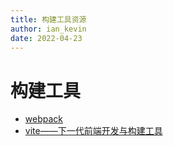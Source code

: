 ```yaml
---
title: 构建工具资源
author: ian_kevin
date: 2022-04-23
---
```


# 构建工具

- [webpack](https://webpack.docschina.org/)
- [vite——下一代前端开发与构建工具](https://cn.vitejs.dev/)